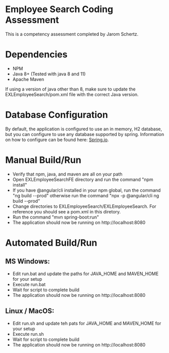 # Employee Search Coding Assessment

This is a competency assessment completed by Jarom Schertz.

# Dependencies
 - NPM
 - Java 8+ (Tested with java 8 and 11)
 - Apache Maven

If using a version of java other than 8, make sure to update the EXLEmployeeSearch/pom.xml file with the correct Java version.

# Database Configuration
By default, the application is configured to use an in memory, H2 database, but you can configure to use any database supported by spring. Information on how to configure can be found here: [Spring.io](https://docs.spring.io/spring-boot/docs/2.1.13.RELEASE/reference/html/boot-features-sql.html).

# Manual Build/Run
 - Verify that npm, java, and maven are all on your path
 - Open EXLEmployeeSearchFE directory and run the command "npm install"
 - If you have @angular/cli installed in your npm global, run the command "ng build --prod" otherwise run the command "npx -p @angular/cli ng build --prod"
 - Change directories to EXLEmployeeSearch/EXLEmployeeSearch. For reference you should see a pom.xml in this diretory.
 - Run the command "mvn spring-boot:run"
 - The application should now be running on http://localhost:8080

# Automated Build/Run

## MS Windows:
 - Edit run.bat and update the paths for JAVA_HOME and MAVEN_HOME for your setup
 - Execute run.bat
 - Wait for script to complete build
 - The application should now be running on http://localhost:8080

## Linux / MacOS:
 - Edit run.sh and update teh pats for JAVA_HOME and MAVEN_HOME for your setup
 - Execute run.sh
 - Wait for script to complete build
 - The application should now be running on http://localhost:8080